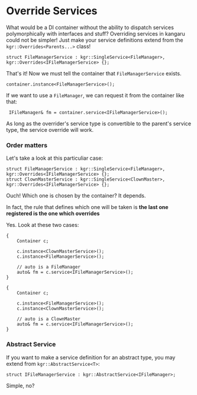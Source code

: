 Override Services
=================

What would be a DI container without the ability to dispatch services polymorphically with interfaces and stuff?
Overriding services in kangaru could not be simpler! Just make your service definitions extend from the `kgr::Overrides<Parents...>` class!

    struct FileManagerService : kgr::SingleService<FileManager>, kgr::Overrides<IFileManagerService> {};
    
That's it! Now we must tell the container that `FileManagerService` exists.

    container.instance<FileManagerService>();
    
 If we want to use a `FileManager`, we can request it from the container like that:
 
     IFileManager& fm = container.service<IFileManagerService>();
     
As long as the overrider's service type is convertible to the parent's service type, the service override will work.
     
### Order matters

Let's take a look at this particuliar case:

    struct FileManagerService : kgr::SingleService<FileManager>, kgr::Overrides<IFileManagerService> {};
    struct ClownMasterService : kgr::SingleService<ClownMaster>, kgr::Overrides<IFileManagerService> {};

Ouch! Which one is chosen by the container?
It depends.

In fact, the rule that defines which one will be taken is **the last one registered is the one which overrides**

Yes. Look at these two cases:

    {
        Container c;
        
        c.instance<ClownMasterService>();
        c.instance<FileManagerService>();
        
        // auto is a FileManager
        auto& fm = c.service<IFileManagerService>();
    }

    {
        Container c;
        
        c.instance<FileManagerService>();
        c.instance<ClownMasterService>();
        
        // auto is a ClownMaster
        auto& fm = c.service<IFileManagerService>();
    }
    
### Abstract Service

If you want to make a service definition for an abstract type, you may extend from `kgr::AbstractService<T>`:

    struct IFileManagerService : kgr::AbstractService<IFileManager>;

Simple, no?

